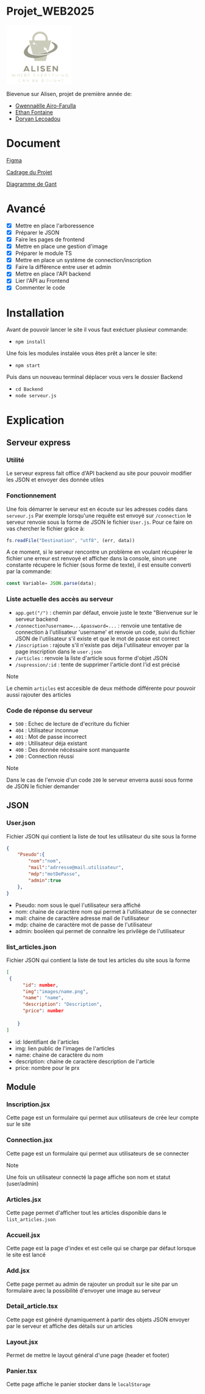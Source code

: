 # Projet_WEB2025
![Logo de Alisen](src/pages/logo_Alisen.png)

Bievenue sur Alisen, projet de première année de:
- [Gwennaëlle Airo-Farulla](https://github.com/Edwin659)
- [Ethan Fontaine](https://github.com/Dymbor)
- [Doryan Lecoadou](https://github.com/Scoubyx)

# Document
[Figma](https://www.figma.com/design/aXInCeNVQ5t4znS2dLEhWc/Untitled?node-id=0-1&t=aHxBtYPU4KcCl8Ks-1)

[Cadrage du Projet](https://yncrea-my.sharepoint.com/:w:/g/personal/ethan_fontaine_isen_yncrea_fr/Ef3wrTgiG2NNuIEh2e0PmLcBNZkhPoOmr-9z3i-zpW7rYA?e=mxdZuV)

[Diagramme de Gant](https://1drv.ms/x/c/443525efde2adbbf/EZBDeCgiNR9IvcsxvIdh1LUBxEThRAA_Xj5BP0wAU7vOjA?e=fRjnuV)

# Avancé

- [X] Mettre en place l'arboressence
- [X] Préparer le JSON
- [X] Faire les pages de frontend
- [X] Mettre en place une gestion d'image
- [X] Préparer le module TS
- [X] Mettre en place un système de connection/inscription
- [X] Faire la différence entre user et admin
- [X] Mettre en place l'API backend 
- [X] Lier l'API au Frontend
- [X] Commenter le code 

# Installation
Avant de pouvoir lancer le site il vous faut exéctuer plusieur commande:
* ```npm install```

Une fois les modules instalée vous êtes prêt a lancer le site:
* ```npm start```

Puis dans un nouveau terminal déplacer vous vers le dossier Backend 
* ```cd Backend```
* ```node serveur.js```

# Explication

## Serveur express
### Utilité
Le serveur express fait office d'API backend au site pour pouvoir modifier les JSON et envoyer des donnée utiles

### Fonctionnement
Une fois démarrer le serveur est en écoute sur les adresses codés dans ```serveur.js``` 
Par exemple lorsqu'une requête est envoyé sur ```/connection``` le serveur renvoie sous la forme de JSON le fichier ```User.js```. 
Pour ce faire on vas chercher le fichier grâce à:
```js
fs.readFile("Destination", "utf8", (err, data))
```
A ce moment, si le serveur rencontre un problème en voulant récupérer le fichier une erreur est renvoyé et afficher dans la console, sinon une constante récupere le fichier (sous forme de texte), il est ensuite converti par la commande:
```js
const Variable= JSON.parse(data);
```

### Liste actuelle des accès au serveur
* ```app.get("/")``` : chemin par défaut, envoie juste le texte "Bienvenue sur le serveur backend
* ```/connection?username=...&password=...``` : renvoie une tentative de connection à l'utilisateur 'username' et renvoie un code, suivi du fichier JSON de l'utilisateur s'il existe et que le mot de passe est correct
* `/inscription` :  rajoute s'il n'existe pas déja l'utilisateur envoyer par la page inscription dans le `user.json`
* `/articles` : renvoie la liste d'article sous forme d'objet JSON
* `/supression/:id` : tente de supprimer l'article dont l'id est précisé

> [!NOTE]
> Le chemin `articles` est accesible de deux méthode différente pour pouvoir aussi rajouter des articles

### Code de réponse du serveur
- `500` : Echec de lecture de d'ecriture du fichier
- `404` : Utilisateur inconnue
- `401` : Mot de passe incorrect
- `409` : Utilisateur déja existant
- `400` : Des donnée nécéssaire sont manquante
- `200` : Connection réussi

> [!NOTE]
> Dans le cas de l'envoie d'un code `200` le serveur enverra aussi sous forme de JSON le fichier demander


## JSON 
### User.json
Fichier JSON qui contient la liste de tout les utilisateur du site sous la forme
```JSON
{
    "Pseudo":{
        "nom":"nom",
        "mail":"adrresse@mail.utilisateur",
        "mdp":"motDePasse",
        "admin":true
    },
}
```

* Pseudo: nom sous le quel l'utilisateur sera affiché
* nom: chaine de caractère nom qui permet à l'utilisateur de se connecter
* mail: chaine de caractère adresse mail de l'utilisateur
* mdp: chaine de caractère mot de passe de l'utilisateur
* admin: booléen qui permet de connaitre les privilège de l'utilisateur

### list_articles.json
Fichier JSON qui contient la liste de tout les articles du site sous la forme
```JSON
[
 {
      "id": number,
      "img":"images/name.png",
      "name": "name",
      "description": "Description",
      "price": number
      
    }
]
```

* id: Identifiant de l'articles
* img: lien public de l'images de l'articles
* name: chaine de caractère du nom
* description: chaine de caractère description de l'article
* price: nombre pour le prx

## Module

### Inscription.jsx
Cette page est un formulaire qui permet aux utilisateurs de crée leur compte sur le site

### Connection.jsx
Cette page est un formulaire qui permet aux utilisateurs de se connecter

> [!NOTE]
> Une fois un utilisateur connecté la page affiche son nom et statut (user/admin)

### Articles.jsx
Cette page permet d'afficher tout les articles disponible dans le `list_articles.json`

### Accueil.jsx
Cette page est la page d'index et est celle qui se charge par défaut lorsque le site est lancé

### Add.jsx
Cette page permet au admin de rajouter un produit sur le site par un formulaire avec la possibilité d'envoyer une image au serveur

### Detail_article.tsx
Cette page est généré dynamiquement à partir des objets JSON envoyer par le serveur et affiche des détails sur un articles

### Layout.jsx
Permet de mettre le layout général d'une page (header et footer)

### Panier.tsx
Cette page affiche le panier stocker dans le `localStorage`
